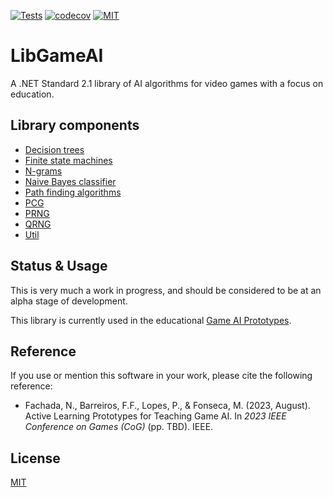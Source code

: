 [![Tests](https://github.com/nunofachada/libgameai/actions/workflows/test.yml/badge.svg)](https://github.com/nunofachada/libgameai/actions/workflows/test.yml)
[![codecov](https://codecov.io/gh/nunofachada/libGameAI/graph/badge.svg?token=oPLu1FqD1H)](https://codecov.io/gh/nunofachada/libGameAI)
[![MIT](https://img.shields.io/badge/license-MIT-blue.svg)](https://opensource.org/license/mit/)

# LibGameAI

A .NET Standard 2.1 library of AI algorithms for video games with a focus on
education.

## Library components

* [Decision trees](https://nunofachada.github.io/libgameai/api/LibGameAI.DecisionTrees.html)
* [Finite state machines](https://nunofachada.github.io/libgameai/api/LibGameAI.FSMs.html)
* [N-grams](https://nunofachada.github.io/libgameai/api/LibGameAI.NGrams.html)
* [Naive Bayes classifier](https://nunofachada.github.io/libgameai/api/LibGameAI.NaiveBayes.html)
* [Path finding algorithms](https://nunofachada.github.io/libgameai/api/LibGameAI.PathFinding.html)
* [PCG](https://nunofachada.github.io/libgameai/api/LibGameAI.PCG.html)
* [PRNG](https://nunofachada.github.io/libgameai/api/LibGameAI.PRNG.html)
* [QRNG](https://nunofachada.github.io/libgameai/api/LibGameAI.QRNG.html)
* [Util](https://nunofachada.github.io/libgameai/api/LibGameAI.Util.html)

## Status & Usage

This is very much a work in progress, and should be considered to be at an alpha
stage of development.

This library is currently used in the educational [Game AI Prototypes].

## Reference

If you use or mention this software in your work, please cite the following
reference:

- Fachada, N., Barreiros, F.F., Lopes, P., & Fonseca, M. (2023, August).
  Active Learning Prototypes for Teaching Game AI. In *2023 IEEE Conference on
  Games (CoG)* (pp. TBD). IEEE.

## License

[MIT](LICENSE)

[Game AI Prototypes]:https://github.com/nunofachada/game-ai-prototypes